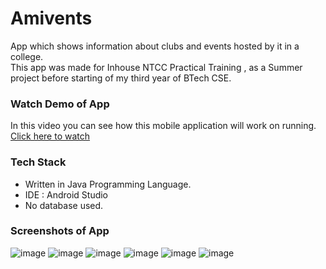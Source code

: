 # Amivents
App which shows information about clubs and events hosted by it in a college.<br/>
This app was made for Inhouse NTCC Practical Training , as a Summer project before starting of my third year of BTech CSE.

### Watch Demo of App 
In this video you can see how this mobile application will work on running. 
[Click here to watch](https://youtu.be/ZNEex8cOFq8)

### Tech Stack
 * Written in Java Programming Language.
 * IDE :  Android Studio
 * No database used.

### Screenshots of App

![image](https://user-images.githubusercontent.com/63490144/122635090-86b24500-d0ff-11eb-8f0a-7ae68e1382bb.png)  ![image](https://user-images.githubusercontent.com/63490144/122635102-9f225f80-d0ff-11eb-9e76-fd298fb9862a.png) ![image](https://user-images.githubusercontent.com/63490144/122635115-b82b1080-d0ff-11eb-89da-8082d88d72fe.png)  ![image](https://user-images.githubusercontent.com/63490144/122635131-cd07a400-d0ff-11eb-8e2b-439972b903cf.png)  ![image](https://user-images.githubusercontent.com/63490144/122635161-eb6d9f80-d0ff-11eb-8447-34347d9d533b.png) ![image](https://user-images.githubusercontent.com/63490144/122635175-07714100-d100-11eb-83b4-3906c76760c2.png)









